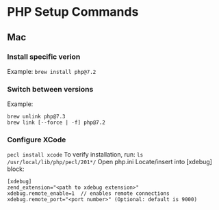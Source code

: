 # PHP Setup Commands

## Mac

### Install specific verion
Example: `brew install php@7.2`

### Switch between versions
Example:
```
brew unlink php@7.3 
brew link [--force | -f] php@7.2
```

### Configure XCode
`pecl install xcode`
To verify installation, run: `ls /usr/local/lib/php/pecl/201*/`
Open php.ini
Locate/insert into [xdebug] block:
```
[xdebug]  
zend_extension="<path to xdebug extension>"  
xdebug.remote_enable=1  // enables remote connections
xdebug.remote_port="<port number>" (Optional: default is 9000)
```

